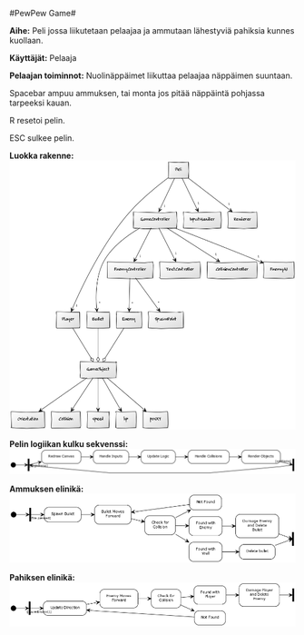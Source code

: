 #PewPew Game#

**Aihe:** Peli jossa liikutetaan pelaajaa ja ammutaan lähestyviä pahiksia kunnes kuollaan.

**Käyttäjät:** Pelaaja

**Pelaajan toiminnot:**
Nuolinäppäimet liikuttaa pelaajaa näppäimen suuntaan.

Spacebar ampuu ammuksen, tai monta jos pitää näppäintä
pohjassa tarpeeksi kauan.

R resetoi pelin.

ESC sulkee pelin.

**Luokka rakenne:**
![Alt text](luokkakaavio.png)



**Pelin logiikan kulku sekvenssi:**
![Alt text](gameloop.png)

**Ammuksen elinikä:**
![Alt text](bulletlife.png)

**Pahiksen elinikä:**
![Alt text](enemylife.png)


